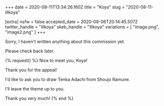 +++
date = 2020-08-11T13:34:26.160Z
title = "Koya"
slug = "2020-08-11-illkoya"

[extra]
nsfw = false
accepted_date = 2020-08-06T20:14:45.507Z
twitter_handle = "illkoya"
skeb_handle = "illkoya"
variations = [
  "image.png",
  "image2.png"
]
+++

Sorry, I haven't written anything about this commission yet.

Please check back later.

{% request() %}
Nice to meet you, Koya!

Thank you for the appeal!

I'd like to ask you to draw Tenka Adachi from Shoujo Ramune.

I'll leave the theme up to you.

Thank you very much!
{% end %}